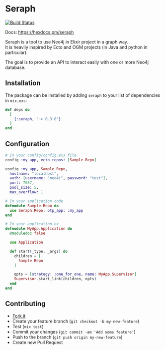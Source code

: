# Seraph

[![Build Status](https://travis-ci.org/dominique-vassard/seraph.svg?branch=master)](https://travis-ci.org/dominique-vassard/seraph)

Docs: <https://hexdocs.pm/seraph>

Seraph is a tool to use Neo4j in Elixir project in a graph way.  
It is heavily inspired by Ecto and OGM projects (in Java and python in particular).  

The goal is to provide an API to interact easily with one or more Neo4j database.  

## Installation

The package can be installed by adding `seraph` to your list of dependencies in `mix.exs`:

```elixir
def deps do
  [
    {:seraph, "~> 0.3.0"}
  ]
end
```

## Configuration

```elixir
# In your config/config.exs file
config :my_app, ecto_repos: [Sample.Repo]

config :my_app, Sample.Repo,
  hostname: "localhost",
  auth: [username: "neo4j", password: "test"],
  port: 7687,
  pool_size: 5,
  max_overflow: 1

# In your application code
defmodule Sample.Repo do
  use Seraph.Repo, otp_app: :my_app
end

# In your application.ex
defmodule MyApp.Application do
  @moduledoc false

  use Application

  def start(_type, _args) do
    children = [
      Sample.Repo
    ]

    opts = [strategy: :one_for_one, name: MyApp.Supervisor]
    Supervisor.start_link(children, opts)
  end
end
```

## Contributing

- [Fork it](https://github.com/dominique-vassard/seraph/fork)
- Create your feature branch (`git checkout -b my-new-feature`)
- Test (`mix test`)
- Commit your changes (`git commit -am 'Add some feature'`)
- Push to the branch (`git push origin my-new-feature`)
- Create new Pull Request
